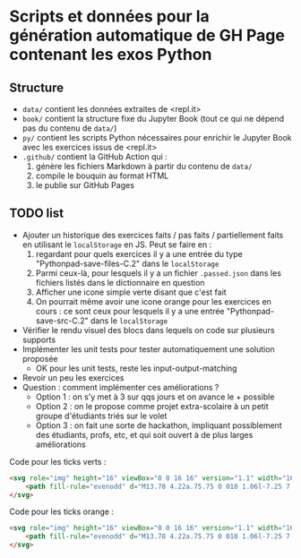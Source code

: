 # Scripts et données pour la génération automatique de GH Page contenant les exos Python

## Structure

* `data/` contient les données extraites de <repl.it>
* `book/` contient la structure fixe du Jupyter Book (tout ce qui ne dépend pas du contenu de `data/`)
* `py/` contient les scripts Python nécessaires pour enrichir le Jupyter Book avec les exercices issus de <repl.it>
* `.github/` contient la GitHub Action qui :
  1. génère les fichiers Markdown à partir du contenu de `data/`
  2. compile le bouquin au format HTML 
  3. le publie sur GitHub Pages

## TODO list

* Ajouter un historique des exercices faits / pas faits / partiellement faits en utilisant le `localStorage` en JS. Peut se faire en :
  1. regardant pour quels exercices il y a une entrée du type "Pythonpad-save-files-C.2" dans le `localStorage`
  2. Parmi ceux-là, pour lesquels il y a un fichier `.passed.json` dans les fichiers listés dans le dictionnaire en question
  3. Afficher une icone simple verte disant que c'est fait
  4. On pourrait même avoir une icone orange pour les exercices en cours : ce sont ceux pour lesquels il y a une entrée "Pythonpad-save-src-C.2" dans le `localStorage`
* Vérifier le rendu visuel des blocs dans lequels on code sur plusieurs supports
* Implémenter les unit tests pour tester automatiquement une solution proposée
  * OK pour les unit tests, reste les input-output-matching
* Revoir un peu les exercices
* Question : comment implémenter ces améliorations ?
  * Option 1 : on s'y met à 3 sur qqs jours et on avance le + possible
  * Option 2 : on le propose comme projet extra-scolaire à un petit groupe d'étudiants triés sur le volet
  * Option 3 : on fait une sorte de hackathon, impliquant possiblement des étudiants, profs, etc, et qui soit ouvert à de plus larges améliorations

Code pour les ticks verts :

```html
<svg role="img" height="16" viewBox="0 0 16 16" version="1.1" width="16" data-view-component="true">
    <path fill-rule="evenodd" d="M13.78 4.22a.75.75 0 010 1.06l-7.25 7.25a.75.75 0 01-1.06 0L2.22 9.28a.75.75 0 011.06-1.06L6 10.94l6.72-6.72a.75.75 0 011.06 0z" fill="#28a745" stroke="#28a745"></path>
</svg>
```
Code pour les ticks orange :

```html
<svg role="img" height="16" viewBox="0 0 16 16" version="1.1" width="16" data-view-component="true">
    <path fill-rule="evenodd" d="M13.78 4.22a.75.75 0 010 1.06l-7.25 7.25a.75.75 0 01-1.06 0L2.22 9.28a.75.75 0 011.06-1.06L6 10.94l6.72-6.72a.75.75 0 011.06 0z" fill="#f0b37e" stroke="#f0b37e"></path>
</svg>
```